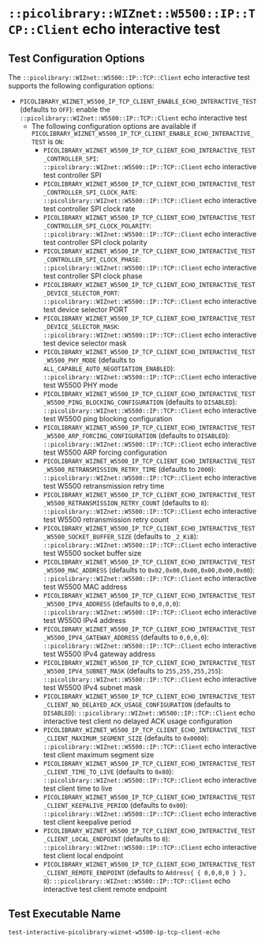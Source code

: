 # `::picolibrary::WIZnet::W5500::IP::TCP::Client` echo interactive test

## Test Configuration Options
The `::picolibrary::WIZnet::W5500::IP::TCP::Client` echo interactive test supports the
following configuration options:
- `PICOLIBRARY_WIZNET_W5500_IP_TCP_CLIENT_ENABLE_ECHO_INTERACTIVE_TEST` (defaults to
  `OFF`): enable the `::picolibrary::WIZnet::W5500::IP::TCP::Client` echo interactive test
    - The following configuration options are available if
      `PICOLIBRARY_WIZNET_W5500_IP_TCP_CLIENT_ENABLE_ECHO_INTERACTIVE_TEST` is `ON`:
       - `PICOLIBRARY_WIZNET_W5500_IP_TCP_CLIENT_ECHO_INTERACTIVE_TEST_CONTROLLER_SPI`:
         `::picolibrary::WIZnet::W5500::IP::TCP::Client` echo interactive test controller
         SPI
       - `PICOLIBRARY_WIZNET_W5500_IP_TCP_CLIENT_ECHO_INTERACTIVE_TEST_CONTROLLER_SPI_CLOCK_RATE`:
         `::picolibrary::WIZnet::W5500::IP::TCP::Client` echo interactive test controller
         SPI clock rate
       - `PICOLIBRARY_WIZNET_W5500_IP_TCP_CLIENT_ECHO_INTERACTIVE_TEST_CONTROLLER_SPI_CLOCK_POLARITY`:
         `::picolibrary::WIZnet::W5500::IP::TCP::Client` echo interactive test controller
         SPI clock polarity
       - `PICOLIBRARY_WIZNET_W5500_IP_TCP_CLIENT_ECHO_INTERACTIVE_TEST_CONTROLLER_SPI_CLOCK_PHASE`:
         `::picolibrary::WIZnet::W5500::IP::TCP::Client` echo interactive test controller
         SPI clock phase
       - `PICOLIBRARY_WIZNET_W5500_IP_TCP_CLIENT_ECHO_INTERACTIVE_TEST_DEVICE_SELECTOR_PORT`:
         `::picolibrary::WIZnet::W5500::IP::TCP::Client` echo interactive test device
         selector PORT
       - `PICOLIBRARY_WIZNET_W5500_IP_TCP_CLIENT_ECHO_INTERACTIVE_TEST_DEVICE_SELECTOR_MASK`:
         `::picolibrary::WIZnet::W5500::IP::TCP::Client` echo interactive test device
         selector mask
       - `PICOLIBRARY_WIZNET_W5500_IP_TCP_CLIENT_ECHO_INTERACTIVE_TEST_W5500_PHY_MODE`
         (defaults to `ALL_CAPABLE_AUTO_NEGOTIATION_ENABLED`):
         `::picolibrary::WIZnet::W5500::IP::TCP::Client` echo interactive test W5500 PHY
         mode
       - `PICOLIBRARY_WIZNET_W5500_IP_TCP_CLIENT_ECHO_INTERACTIVE_TEST_W5500_PING_BLOCKING_CONFIGURATION`
         (defaults to `DISABLED`): `::picolibrary::WIZnet::W5500::IP::TCP::Client` echo
         interactive test W5500 ping blocking configuration
       - `PICOLIBRARY_WIZNET_W5500_IP_TCP_CLIENT_ECHO_INTERACTIVE_TEST_W5500_ARP_FORCING_CONFIGURATION`
         (defaults to `DISABLED`): `::picolibrary::WIZnet::W5500::IP::TCP::Client` echo
         interactive test W5500 ARP forcing configuration
       - `PICOLIBRARY_WIZNET_W5500_IP_TCP_CLIENT_ECHO_INTERACTIVE_TEST_W5500_RETRANSMISSION_RETRY_TIME`
         (defaults to `2000`): `::picolibrary::WIZnet::W5500::IP::TCP::Client` echo
         interactive test W5500 retransmission retry time
       - `PICOLIBRARY_WIZNET_W5500_IP_TCP_CLIENT_ECHO_INTERACTIVE_TEST_W5500_RETRANSMISSION_RETRY_COUNT`
         (defaults to `8`): `::picolibrary::WIZnet::W5500::IP::TCP::Client` echo
         interactive test W5500 retransmission retry count
       - `PICOLIBRARY_WIZNET_W5500_IP_TCP_CLIENT_ECHO_INTERACTIVE_TEST_W5500_SOCKET_BUFFER_SIZE`
         (defaults to `_2_KiB`): `::picolibrary::WIZnet::W5500::IP::TCP::Client` echo
         interactive test W5500 socket buffer size
       - `PICOLIBRARY_WIZNET_W5500_IP_TCP_CLIENT_ECHO_INTERACTIVE_TEST_W5500_MAC_ADDRESS`
         (defaults to `0x02,0x00,0x00,0x00,0x00,0x00`):
         `::picolibrary::WIZnet::W5500::IP::TCP::Client` echo interactive test W5500 MAC
         address
       - `PICOLIBRARY_WIZNET_W5500_IP_TCP_CLIENT_ECHO_INTERACTIVE_TEST_W5500_IPV4_ADDRESS`
         (defaults to `0,0,0,0`): `::picolibrary::WIZnet::W5500::IP::TCP::Client` echo
         interactive test W5500 IPv4 address
       - `PICOLIBRARY_WIZNET_W5500_IP_TCP_CLIENT_ECHO_INTERACTIVE_TEST_W5500_IPV4_GATEWAY_ADDRESS`
         (defaults to `0,0,0,0`): `::picolibrary::WIZnet::W5500::IP::TCP::Client` echo
         interactive test W5500 IPv4 gateway address
       - `PICOLIBRARY_WIZNET_W5500_IP_TCP_CLIENT_ECHO_INTERACTIVE_TEST_W5500_IPV4_SUBNET_MASK`
         (defaults to `255,255,255,255`): `::picolibrary::WIZnet::W5500::IP::TCP::Client`
         echo interactive test W5500 IPv4 subnet mask
       - `PICOLIBRARY_WIZNET_W5500_IP_TCP_CLIENT_ECHO_INTERACTIVE_TEST_CLIENT_NO_DELAYED_ACK_USAGE_CONFIGURATION`
         (defaults to `DISABLED`): `::picolibrary::WIZnet::W5500::IP::TCP::Client` echo
         interactive test client no delayed ACK usage configuration
       - `PICOLIBRARY_WIZNET_W5500_IP_TCP_CLIENT_ECHO_INTERACTIVE_TEST_CLIENT_MAXIMUM_SEGMENT_SIZE`
         (defaults to `0x0000`): `::picolibrary::WIZnet::W5500::IP::TCP::Client` echo
         interactive test client maximum segment size
       - `PICOLIBRARY_WIZNET_W5500_IP_TCP_CLIENT_ECHO_INTERACTIVE_TEST_CLIENT_TIME_TO_LIVE`
         (defaults to `0x80`): `::picolibrary::WIZnet::W5500::IP::TCP::Client` echo
         interactive test client time to live
       - `PICOLIBRARY_WIZNET_W5500_IP_TCP_CLIENT_ECHO_INTERACTIVE_TEST_CLIENT_KEEPALIVE_PERIOD`
         (defaults to `0x00`): `::picolibrary::WIZnet::W5500::IP::TCP::Client` echo
         interactive test client keepalive period
       - `PICOLIBRARY_WIZNET_W5500_IP_TCP_CLIENT_ECHO_INTERACTIVE_TEST_CLIENT_LOCAL_ENDPOINT`
         (defaults to `0`): `::picolibrary::WIZnet::W5500::IP::TCP::Client` echo
         interactive test client local endpoint
       - `PICOLIBRARY_WIZNET_W5500_IP_TCP_CLIENT_ECHO_INTERACTIVE_TEST_CLIENT_REMOTE_ENDPOINT`
         (defaults to `Address{ { 0,0,0,0 } }, 0`):
         `::picolibrary::WIZnet::W5500::IP::TCP::Client` echo interactive test client
         remote endpoint

## Test Executable Name
`test-interactive-picolibrary-wiznet-w5500-ip-tcp-client-echo`
